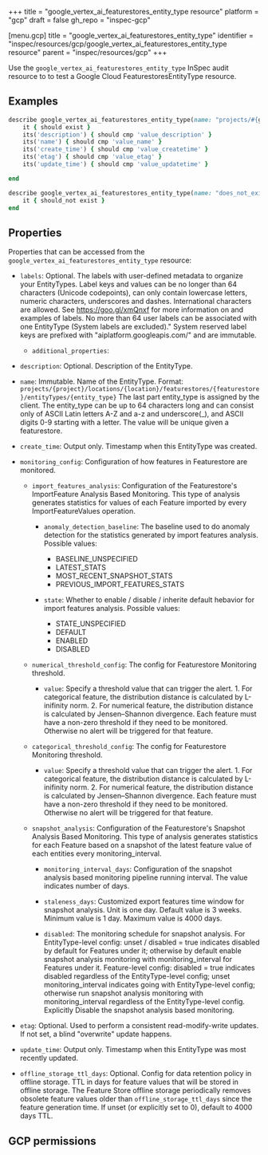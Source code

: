 +++
title = "google_vertex_ai_featurestores_entity_type resource"
platform = "gcp"
draft = false
gh_repo = "inspec-gcp"

[menu.gcp]
title = "google_vertex_ai_featurestores_entity_type"
identifier = "inspec/resources/gcp/google_vertex_ai_featurestores_entity_type resource"
parent = "inspec/resources/gcp"
+++

Use the `google_vertex_ai_featurestores_entity_type` InSpec audit resource to to test a Google Cloud FeaturestoresEntityType resource.

## Examples

```ruby
describe google_vertex_ai_featurestores_entity_type(name: "projects/#{gcp_project_id}/locations/#{featurestores_entity_type['region']}/featurestores/#{featurestores_entity_type['featurestore']}/entityTypes/#{featurestores_entity_type['name']}", region: ' value_region') do
	it { should exist }
	its('description') { should cmp 'value_description' }
	its('name') { should cmp 'value_name' }
	its('create_time') { should cmp 'value_createtime' }
	its('etag') { should cmp 'value_etag' }
	its('update_time') { should cmp 'value_updatetime' }

end

describe google_vertex_ai_featurestores_entity_type(name: "does_not_exit", region: ' value_region') do
	it { should_not exist }
end
```

## Properties

Properties that can be accessed from the `google_vertex_ai_featurestores_entity_type` resource:


  * `labels`: Optional. The labels with user-defined metadata to organize your EntityTypes. Label keys and values can be no longer than 64 characters (Unicode codepoints), can only contain lowercase letters, numeric characters, underscores and dashes. International characters are allowed. See https://goo.gl/xmQnxf for more information on and examples of labels. No more than 64 user labels can be associated with one EntityType (System labels are excluded)." System reserved label keys are prefixed with "aiplatform.googleapis.com/" and are immutable.

    * `additional_properties`: 

  * `description`: Optional. Description of the EntityType.

  * `name`: Immutable. Name of the EntityType. Format: `projects/{project}/locations/{location}/featurestores/{featurestore}/entityTypes/{entity_type}` The last part entity_type is assigned by the client. The entity_type can be up to 64 characters long and can consist only of ASCII Latin letters A-Z and a-z and underscore(_), and ASCII digits 0-9 starting with a letter. The value will be unique given a featurestore.

  * `create_time`: Output only. Timestamp when this EntityType was created.

  * `monitoring_config`: Configuration of how features in Featurestore are monitored.

    * `import_features_analysis`: Configuration of the Featurestore's ImportFeature Analysis Based Monitoring. This type of analysis generates statistics for values of each Feature imported by every ImportFeatureValues operation.

      * `anomaly_detection_baseline`: The baseline used to do anomaly detection for the statistics generated by import features analysis.
      Possible values:
        * BASELINE_UNSPECIFIED
        * LATEST_STATS
        * MOST_RECENT_SNAPSHOT_STATS
        * PREVIOUS_IMPORT_FEATURES_STATS

      * `state`: Whether to enable / disable / inherite default hebavior for import features analysis.
      Possible values:
        * STATE_UNSPECIFIED
        * DEFAULT
        * ENABLED
        * DISABLED

    * `numerical_threshold_config`: The config for Featurestore Monitoring threshold.

      * `value`: Specify a threshold value that can trigger the alert. 1. For categorical feature, the distribution distance is calculated by L-inifinity norm. 2. For numerical feature, the distribution distance is calculated by Jensen–Shannon divergence. Each feature must have a non-zero threshold if they need to be monitored. Otherwise no alert will be triggered for that feature.

    * `categorical_threshold_config`: The config for Featurestore Monitoring threshold.

      * `value`: Specify a threshold value that can trigger the alert. 1. For categorical feature, the distribution distance is calculated by L-inifinity norm. 2. For numerical feature, the distribution distance is calculated by Jensen–Shannon divergence. Each feature must have a non-zero threshold if they need to be monitored. Otherwise no alert will be triggered for that feature.

    * `snapshot_analysis`: Configuration of the Featurestore's Snapshot Analysis Based Monitoring. This type of analysis generates statistics for each Feature based on a snapshot of the latest feature value of each entities every monitoring_interval.

      * `monitoring_interval_days`: Configuration of the snapshot analysis based monitoring pipeline running interval. The value indicates number of days.

      * `staleness_days`: Customized export features time window for snapshot analysis. Unit is one day. Default value is 3 weeks. Minimum value is 1 day. Maximum value is 4000 days.

      * `disabled`: The monitoring schedule for snapshot analysis. For EntityType-level config: unset / disabled = true indicates disabled by default for Features under it; otherwise by default enable snapshot analysis monitoring with monitoring_interval for Features under it. Feature-level config: disabled = true indicates disabled regardless of the EntityType-level config; unset monitoring_interval indicates going with EntityType-level config; otherwise run snapshot analysis monitoring with monitoring_interval regardless of the EntityType-level config. Explicitly Disable the snapshot analysis based monitoring.

  * `etag`: Optional. Used to perform a consistent read-modify-write updates. If not set, a blind "overwrite" update happens.

  * `update_time`: Output only. Timestamp when this EntityType was most recently updated.

  * `offline_storage_ttl_days`: Optional. Config for data retention policy in offline storage. TTL in days for feature values that will be stored in offline storage. The Feature Store offline storage periodically removes obsolete feature values older than `offline_storage_ttl_days` since the feature generation time. If unset (or explicitly set to 0), default to 4000 days TTL.


## GCP permissions
